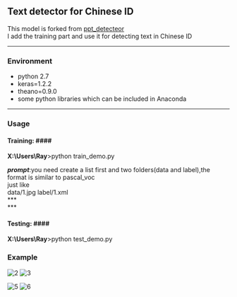 ## Text detector for Chinese ID ##
This model is forked from [ppt_detecteor](https://gitlab.com/rex-yue-wu/ISI-PPT-Text-Detector)<br>
I add the training part and use it for detecting text in Chinese ID
***
### Environment ###
- python 2.7
- keras=1.2.2
- theano=0.9.0
- some python libraries which can be included in Anaconda 
***
### Usage ###

#### Training: ####<br>
**X:\Users\Ray**>python train\_demo.py<br>

***prompt***:you need create a list first and two folders(data and label),the format is similar to pascal_voc<br>
just like<br>
 data/1.jpg label/1.xml<br>
\*\*\*<br>
\*\*\*<br>




#### Testing: ####<br>
**X:\Users\Ray**>python test\_demo.py<br>


### Example ###

![2](https://github.com/ray0809/Text-detector-for-Chinese-ID/blob/master/examples/Figure_1.png)
![3](https://github.com/ray0809/Text-detector-for-Chinese-ID/blob/master/examples/Figure_2.png)

![5](https://github.com/ray0809/Text-detector-for-Chinese-ID/blob/master/examples/Figure_3.png)
![6](https://github.com/ray0809/Text-detector-for-Chinese-ID/blob/master/examples/Figure_4.png)

